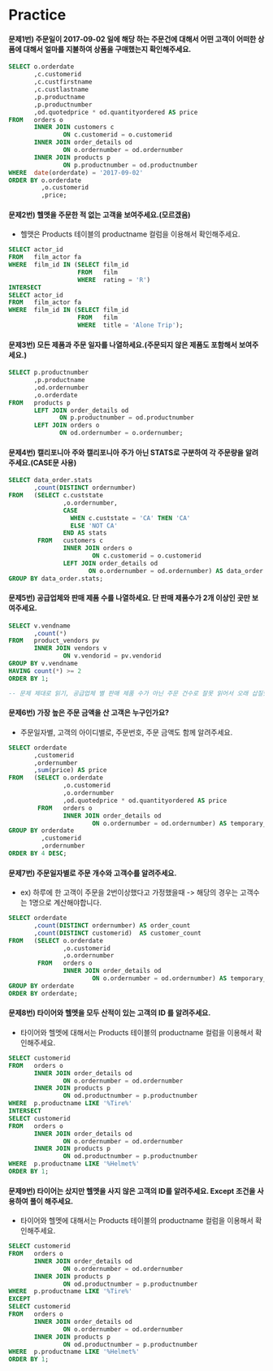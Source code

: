 # Practice

#### 문제1번) 주문일이 2017-09-02 일에 해당 하는 주문건에 대해서 어떤 고객이 어떠한 상품에 대해서 얼마를 지불하여 상품을 구매했는지 확인해주세요.
```SQL
SELECT o.orderdate
       ,c.customerid
       ,c.custfirstname
       ,c.custlastname
       ,p.productname
       ,p.productnumber
       ,od.quotedprice * od.quantityordered AS price
FROM   orders o
       INNER JOIN customers c
               ON c.customerid = o.customerid
       INNER JOIN order_details od
               ON o.ordernumber = od.ordernumber
       INNER JOIN products p
               ON p.productnumber = od.productnumber
WHERE  date(orderdate) = '2017-09-02'
ORDER BY o.orderdate
         ,o.customerid
         ,price; 
```

#### 문제2번) 헬멧을 주문한 적 없는 고객을 보여주세요.(모르겠음)
- 헬맷은 Products 테이블의 productname 컬럼을 이용해서 확인해주세요.
```SQL
SELECT actor_id
FROM   film_actor fa
WHERE  film_id IN (SELECT film_id
                   FROM   film
                   WHERE  rating = 'R')
INTERSECT
SELECT actor_id
FROM   film_actor fa
WHERE  film_id IN (SELECT film_id
                   FROM   film
                   WHERE  title = 'Alone Trip'); 
```

#### 문제3번) 모든 제품과 주문 일자를 나열하세요.(주문되지 않은 제품도 포함해서 보여주세요.)
```SQL
SELECT p.productnumber
       ,p.productname
       ,od.ordernumber
       ,o.orderdate
FROM   products p
       LEFT JOIN order_details od
              ON p.productnumber = od.productnumber
       LEFT JOIN orders o
              ON od.ordernumber = o.ordernumber;
```

#### 문제4번) 캘리포니아 주와 캘리포니아 주가 아닌 STATS로 구분하여 각 주문량을 알려주세요.(CASE문 사용)
```SQL
SELECT data_order.stats
       ,count(DISTINCT ordernumber)
FROM   (SELECT c.custstate
               ,o.ordernumber,
               CASE
                 WHEN c.custstate = 'CA' THEN 'CA'
                 ELSE 'NOT CA'
               END AS stats
        FROM   customers c
               INNER JOIN orders o
                       ON c.customerid = o.customerid
               LEFT JOIN order_details od
                      ON o.ordernumber = od.ordernumber) AS data_order
GROUP BY data_order.stats; 
```

#### 문제5번) 공급업체와 판매 제품 수를 나열하세요. 단 판매 제품수가 2개 이상인 곳만 보여주세요.
```SQL
SELECT v.vendname
       ,count(*)
FROM   product_vendors pv
       INNER JOIN vendors v
               ON v.vendorid = pv.vendorid
GROUP BY v.vendname
HAVING count(*) >= 2
ORDER BY 1; 

-- 문제 제대로 읽기, 공급업체 별 판매 제품 수가 아닌 주문 건수로 잘못 읽어서 오래 삽질했음 !
```

#### 문제6번) 가장 높은 주문 금액을 산 고객은 누구인가요?
- 주문일자별, 고객의 아이디별로, 주문번호, 주문 금액도 함께 알려주세요.
```SQL
SELECT orderdate
       ,customerid
       ,ordernumber
       ,sum(price) AS price
FROM   (SELECT o.orderdate
               ,o.customerid
               ,o.ordernumber
               ,od.quotedprice * od.quantityordered AS price
        FROM   orders o
               INNER JOIN order_details od
                       ON o.ordernumber = od.ordernumber) AS temporary_data
GROUP BY orderdate
         ,customerid
         ,ordernumber
ORDER BY 4 DESC; 
```

#### 문제7번) 주문일자별로 주문 개수와 고객수를 알려주세요.
- ex) 하루에 한 고객이 주문을 2번이상했다고 가정했을때 -> 해당의 경우는 고객수는 1명으로 계산해야합니다.
```SQL
SELECT orderdate
       ,count(DISTINCT ordernumber) AS order_count
       ,count(DISTINCT customerid)  AS customer_count
FROM   (SELECT o.orderdate
               ,o.customerid
               ,o.ordernumber
        FROM   orders o
               INNER JOIN order_details od
                       ON o.ordernumber = od.ordernumber) AS temporary_data
GROUP BY orderdate
ORDER BY orderdate; 
```

#### 문제8번) 타이어와 헬멧을 모두 산적이 있는 고객의 ID 를 알려주세요.
- 타이어와 헬멧에 대해서는 Products 테이블의 productname 컬럼을 이용해서 확인해주세요.
```SQL
SELECT customerid
FROM   orders o
       INNER JOIN order_details od
               ON o.ordernumber = od.ordernumber
       INNER JOIN products p
               ON od.productnumber = p.productnumber
WHERE  p.productname LIKE '%Tire%'
INTERSECT
SELECT customerid
FROM   orders o
       INNER JOIN order_details od
               ON o.ordernumber = od.ordernumber
       INNER JOIN products p
               ON od.productnumber = p.productnumber
WHERE  p.productname LIKE '%Helmet%'
ORDER BY 1; 
```

#### 문제9번) 타이어는 샀지만 헬멧을 사지 않은 고객의 ID를 알려주세요. Except 조건을 사용하여 풀이 해주세요.
- 타이어와 헬멧에 대해서는 Products 테이블의 productname 컬럼을 이용해서 확인해주세요.
```SQL
SELECT customerid
FROM   orders o
       INNER JOIN order_details od
               ON o.ordernumber = od.ordernumber
       INNER JOIN products p
               ON od.productnumber = p.productnumber
WHERE  p.productname LIKE '%Tire%'
EXCEPT
SELECT customerid
FROM   orders o
       INNER JOIN order_details od
               ON o.ordernumber = od.ordernumber
       INNER JOIN products p
               ON od.productnumber = p.productnumber
WHERE  p.productname LIKE '%Helmet%'
ORDER BY 1; 
```
